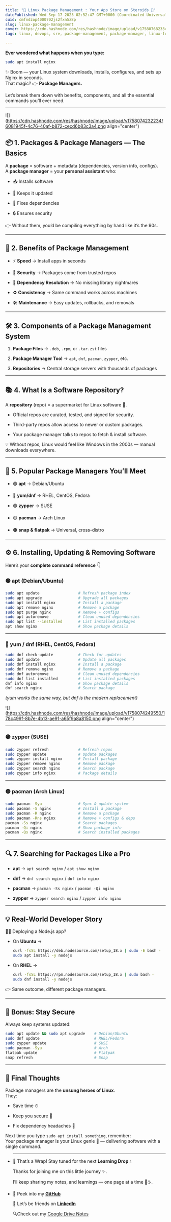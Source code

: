 ```yaml
---
title: "🐧 Linux Package Management : Your App Store on Steroids 🚀"
datePublished: Wed Sep 17 2025 02:52:47 GMT+0000 (Coordinated Universal Time)
cuid: cmfndzop4000702js2fxn5z8p
slug: linux-package-management
cover: https://cdn.hashnode.com/res/hashnode/image/upload/v1758076823343/472e06f6-66e4-41ca-9f0c-7ae1613ae8ea.png
tags: linux, devops, sre, package-management, package-manager, linux-for-beginners, devops-articles, linux-commands, devops-journey, devopscommunity

---
```


**Ever wondered what happens when you type:**

```bash
sudo apt install nginx
```

✨ Boom — your Linux system downloads, installs, configures, and sets up Nginx in seconds.  
That magic? 👉 **Package Managers.**

Let’s break them down with benefits, components, and all the essential commands you’ll ever need.

---

![](https://cdn.hashnode.com/res/hashnode/image/upload/v1758074232234/6081945f-4c76-40af-b872-cecd6b83c3a4.png align="center")

## 📦 1. Packages & Package Managers — The Basics

A **package** = software + metadata (dependencies, version info, configs).  
A **package manager** = your **personal assistant** who:

* 📥 Installs software
    
* 🔄 Keeps it updated
    
* 🧩 Fixes dependencies
    
* 🔒 Ensures security
    

👉 Without them, you’d be compiling everything by hand like it’s the 90s.

---

## 🎁 2. Benefits of Package Management

* ⚡ **Speed** → Install apps in seconds
    
* 🔐 **Security** → Packages come from trusted repos
    
* 🧩 **Dependency Resolution** → No missing library nightmares
    
* ♻️ **Consistency** → Same command works across machines
    
* 🛠 **Maintenance** → Easy updates, rollbacks, and removals
    

---

## 🛠 3. Components of a Package Management System

1. **Package Files** → `.deb`, `.rpm`, or `.tar.zst` files
    
2. **Package Manager Tool** → `apt`, `dnf`, `pacman`, `zypper`, etc.
    
3. **Repositories** → Central storage servers with thousands of packages
    

---

## 📚 4. What Is a Software Repository?

A **repository** (repo) = a supermarket for Linux software 🛒.

* Official repos are curated, tested, and signed for security.
    
* Third-party repos allow access to newer or custom packages.
    
* Your package manager talks to repos to fetch & install software.
    

💡 Without repos, Linux would feel like Windows in the 2000s — manual downloads everywhere.

---

## 🔧 5. Popular Package Managers You’ll Meet

* 🟢 **apt** → Debian/Ubuntu
    
* 🔴 **yum/dnf** → RHEL, CentOS, Fedora
    
* 🟣 **zypper** → SUSE
    
* 🟡 **pacman** → Arch Linux
    
* 🟠 **snap & flatpak** → Universal, cross-distro
    

---

## ⚙️ 6. Installing, Updating & Removing Software

Here’s your **complete command reference** 👇

### 🟢 apt (Debian/Ubuntu)

```bash
sudo apt update                 # Refresh package index
sudo apt upgrade                # Upgrade all packages
sudo apt install nginx          # Install a package
sudo apt remove nginx           # Remove a package
sudo apt purge nginx            # Remove + configs
sudo apt autoremove             # Clean unused dependencies
sudo apt list --installed       # List installed packages
apt show nginx                  # Show package details
```

---

### 🔴 yum / dnf (RHEL, CentOS, Fedora)

```bash
sudo dnf check-update           # Check for updates
sudo dnf update                 # Update all packages
sudo dnf install nginx          # Install a package
sudo dnf remove nginx           # Remove a package
sudo dnf autoremove             # Clean unused dependencies
sudo dnf list installed         # List installed packages
dnf info nginx                  # Show package details
dnf search nginx                # Search package
```

*(yum works the same way, but dnf is the modern replacement)*

![](https://cdn.hashnode.com/res/hashnode/image/upload/v1758074249550/178c499f-8b7e-4b13-ae91-a65f9a8a8150.png align="center")

---

### 🟣 zypper (SUSE)

```bash
sudo zypper refresh             # Refresh repos
sudo zypper update              # Update packages
sudo zypper install nginx       # Install package
sudo zypper remove nginx        # Remove package
sudo zypper search nginx        # Search package
sudo zypper info nginx          # Package details
```

---

### 🟡 pacman (Arch Linux)

```bash
sudo pacman -Syu                # Sync & update system
sudo pacman -S nginx            # Install a package
sudo pacman -R nginx            # Remove a package
sudo pacman -Rns nginx          # Remove + configs & deps
pacman -Ss nginx                # Search packages
pacman -Qi nginx                # Show package info
pacman -Qs nginx                # Search installed packages
```

---

## 🔍 7. Searching for Packages Like a Pro

* **apt** → `apt search nginx` / `apt show nginx`
    
* **dnf** → `dnf search nginx` / `dnf info nginx`
    
* **pacman** → `pacman -Ss nginx` / `pacman -Qi nginx`
    
* **zypper** → `zypper search nginx` / `zypper info nginx`
    

---

## 💡 Real-World Developer Story

👩‍💻 Deploying a Node.js app?

* On **Ubuntu** →
    
    ```bash
    curl -fsSL https://deb.nodesource.com/setup_18.x | sudo -E bash -
    sudo apt install -y nodejs
    ```
    
* On **RHEL** →
    
    ```bash
    curl -fsSL https://rpm.nodesource.com/setup_18.x | sudo bash -
    sudo dnf install -y nodejs
    ```
    

👉 Same outcome, different package managers.

---

## 🔐 Bonus: Stay Secure

Always keep systems updated:

```bash
sudo apt update && sudo apt upgrade    # Debian/Ubuntu
sudo dnf update                        # RHEL/Fedora
sudo zypper update                     # SUSE
sudo pacman -Syu                       # Arch
flatpak update                         # Flatpak
snap refresh                           # Snap
```

---

## 🎯 Final Thoughts

Package managers are the **unsung heroes of Linux**.  
They:

* Save time ⏱
    
* Keep you secure 🔐
    
* Fix dependency headaches 🧩
    

Next time you type `sudo apt install something`, remember:  
Your package manager is your Linux genie 🧞 — delivering software with a single command.

* ---
    
    🌸 That’s a Wrap! Stay tuned for the next **Learning Drop** 💧
    
    Thanks for joining me on this little journey ✨.
    
    I’ll keep sharing my notes, and learnings — one page at a time 📓☕.
    
* 🌱 Peek into my [**GitHub**](https://github.com/GorleJansi/Python/tree/main/basics)
    
    💌 Let’s be friends on [**LinkedIn**](https://www.linkedin.com/in/gorlejansi/)
    
    🔍Check out my [Google Drive Notes](https://lnkd.in/gA3fHYSc)